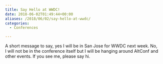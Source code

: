 ```yaml
---
title: Say Hello at WWDC!
date: 2018-06-02T01:49:44+00:00
aliases: /2018/06/02/say-hello-at-wwdc/
categories:
  - Conferences

---
```

A short message to say, yes I will be in San Jose for WWDC next week. No, I will not be in the conference itself but I will be hanging around AltConf and other events. If you see me, please say hi.